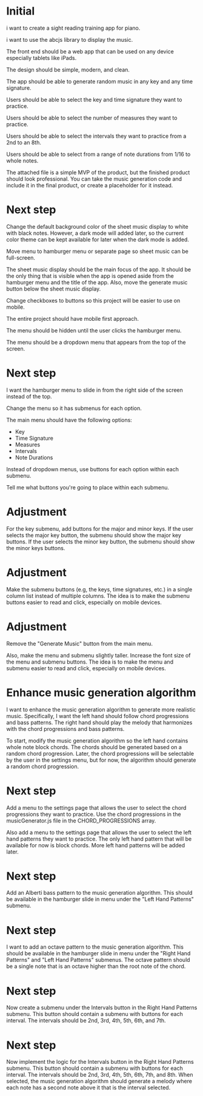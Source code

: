 # Initial
i want to create a sight reading training app for piano.

i want to use the abcjs library to display the music.

The front end should be a web app that can be used on any device especially tablets like iPads.

The design should be simple, modern, and clean.

The app should be able to generate random music in any key and any time signature.

Users should be able to select the key and time signature they want to practice.

Users should be able to select the number of measures they want to practice.

Users should be able to select the intervals they want to practice from a 2nd to an 8th.

Users should be able to select from a range of note durations from 1/16 to whole notes.

The attached file is a simple MVP of the product, but the finished product should look professional. You can take the music generation code and include it in the final product, or create a placeholder for it instead.

# Next step
Change the default background color of the sheet music display to white with black notes. However, a dark mode will added later, so the current color theme can be kept available for later when the dark mode is added.

Move menu to hamburger menu or separate page so sheet music can be full-screen.

The sheet music display should be the main focus of the app. It should be the only thing that is visible when the app is opened aside from the hamburger menu and the title of the app. Also, move the generate music button below the sheet music display.

Change checkboxes to buttons so this project will be easier to use on mobile.

The entire project should have mobile first approach.

The menu should be hidden until the user clicks the hamburger menu.

The menu should be a dropdown menu that appears from the top of the screen.

# Next step
I want the hamburger menu to slide in from the right side of the screen instead of the top. 

Change the menu so it has submenus for each option.

The main menu should have the following options:
- Key
- Time Signature
- Measures
- Intervals
- Note Durations

Instead of dropdown menus, use buttons for each option within each submenu.

Tell me what buttons you're going to place within each submenu.

# Adjustment
For the key submenu, add buttons for the major and minor keys. If the user selects the major key button, the submenu should show the major key buttons. If the user selects the minor key button, the submenu should show the minor keys buttons.

# Adjustment
Make the submenu buttons (e.g, the keys, time signatures, etc.) in a single column list instead of multiple columns. The idea is to make the submenu buttons easier to read and click, especially on mobile devices.

# Adjustment
Remove the "Generate Music" button from the main menu.

Also, make the menu and submenu slightly taller. Increase the font size of the menu and submenu buttons. The idea is to make the menu and submenu easier to read and click, especially on mobile devices.


# Enhance music generation algorithm
I want to enhance the music generation algorithm to generate more realistic music.
Specifically, I want the left hand should follow chord progressions and bass patterns. The right hand should play the melody that harmonizes with the chord progressions and bass patterns.

To start, modify the music generation algorithm so the left hand contains whole note block chords. The chords should be generated based on a random chord progression. Later, the chord progressions will be selectable by the user in the settings menu, but for now, the algorithm should generate a random chord progression.

# Next step
Add a menu to the settings page that allows the user to select the chord progressions they want to practice. Use the chord progressions in the musicGenerator.js file in the CHORD_PROGRESSIONS array.

Also add a menu to the settings page that allows the user to select the left hand patterns they want to practice. The only left hand pattern that will be available for now is block chords. More left hand patterns will be added later.

# Next step
Add an Alberti bass pattern to the music generation algorithm. This should be available in the hamburger slide in menu under the "Left Hand Patterns" submenu.

# Next step
I want to add an octave pattern to the music generation algorithm. This should be available in the hamburger slide in menu under the "Right Hand Patterns" and "Left Hand Patterns" submenus. The octave pattern should be a single note that is an octave higher than the root note of the chord.

# Next step
Now create a submenu under the Intervals button in the Right Hand Patterns submenu. This button should contain a submenu with buttons for each interval. The intervals should be 2nd, 3rd, 4th, 5th, 6th, and 7th.

# Next step
Now implement the logic for the Intervals button in the Right Hand Patterns submenu. This button should contain a submenu with buttons for each interval. The intervals should be 2nd, 3rd, 4th, 5th, 6th, 7th, and 8th. When selected, the music generation algorithm should generate a melody where each note has a second note above it that is the interval selected.